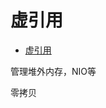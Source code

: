 # 虚引用
- [虚引用](../../src/main/java/xyz/zzyitj/demo/reference/PhantomReferenceTest.java)

管理堆外内存，NIO等

零拷贝